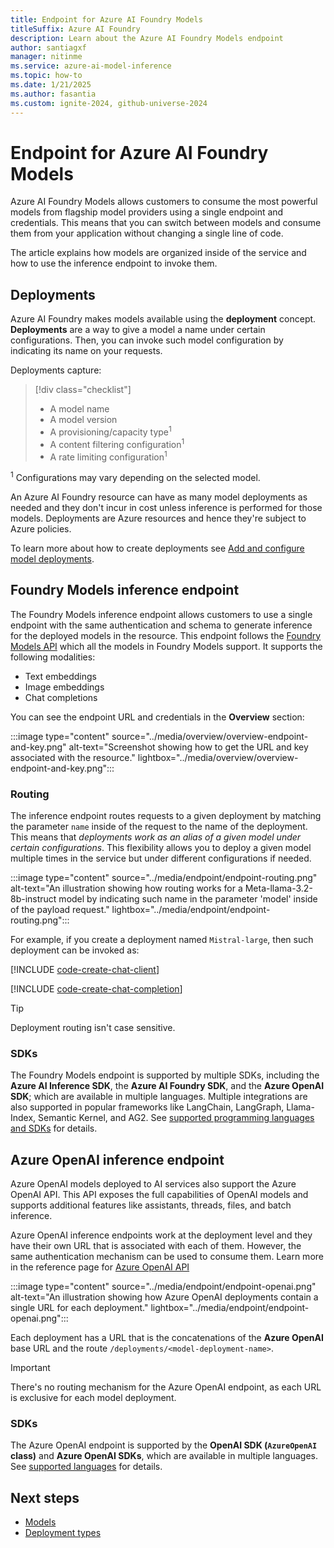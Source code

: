 ```yaml
---
title: Endpoint for Azure AI Foundry Models
titleSuffix: Azure AI Foundry
description: Learn about the Azure AI Foundry Models endpoint
author: santiagxf
manager: nitinme
ms.service: azure-ai-model-inference
ms.topic: how-to
ms.date: 1/21/2025
ms.author: fasantia
ms.custom: ignite-2024, github-universe-2024
---
```


# Endpoint for Azure AI Foundry Models

Azure AI Foundry Models allows customers to consume the most powerful models from flagship model providers using a single endpoint and credentials. This means that you can switch between models and consume them from your application without changing a single line of code.

The article explains how models are organized inside of the service and how to use the inference endpoint to invoke them.

## Deployments

Azure AI Foundry makes models available using the **deployment** concept. **Deployments** are a way to give a model a name under certain configurations. Then, you can invoke such model configuration by indicating its name on your requests.

Deployments capture:

> [!div class="checklist"]
> * A model name
> * A model version
> * A provisioning/capacity type<sup>1</sup>
> * A content filtering configuration<sup>1</sup>
> * A rate limiting configuration<sup>1</sup>

<sup>1</sup> Configurations may vary depending on the selected model.

An Azure AI Foundry resource can have as many model deployments as needed and they don't incur in cost unless inference is performed for those models. Deployments are Azure resources and hence they're subject to Azure policies.

To learn more about how to create deployments see [Add and configure model deployments](../how-to/create-model-deployments.md).

## Foundry Models inference endpoint

The Foundry Models inference endpoint allows customers to use a single endpoint with the same authentication and schema to generate inference for the deployed models in the resource. This endpoint follows the [Foundry Models API](.././reference/reference-model-inference-api.md) which all the models in Foundry Models support. It supports the following modalities:

* Text embeddings
* Image embeddings
* Chat completions

You can see the endpoint URL and credentials in the **Overview** section:

:::image type="content" source="../media/overview/overview-endpoint-and-key.png" alt-text="Screenshot showing how to get the URL and key associated with the resource." lightbox="../media/overview/overview-endpoint-and-key.png":::

### Routing

The inference endpoint routes requests to a given deployment by matching the parameter `name` inside of the request to the name of the deployment. This means that *deployments work as an alias of a given model under certain configurations*. This flexibility allows you to deploy a given model multiple times in the service but under different configurations if needed.

:::image type="content" source="../media/endpoint/endpoint-routing.png" alt-text="An illustration showing how routing works for a Meta-llama-3.2-8b-instruct model by indicating such name in the parameter 'model' inside of the payload request." lightbox="../media/endpoint/endpoint-routing.png":::

For example, if you create a deployment named `Mistral-large`, then such deployment can be invoked as:

[!INCLUDE [code-create-chat-client](../includes/code-create-chat-client.md)]

[!INCLUDE [code-create-chat-completion](../includes/code-create-chat-completion.md)]

> [!TIP]
> Deployment routing isn't case sensitive.

### SDKs

The Foundry Models endpoint is supported by multiple SDKs, including the **Azure AI Inference SDK**, the **Azure AI Foundry SDK**, and the **Azure OpenAI SDK**; which are available in multiple languages. Multiple integrations are also supported in popular frameworks like LangChain, LangGraph, Llama-Index, Semantic Kernel, and AG2. See [supported programming languages and SDKs](../supported-languages.md) for details.

## Azure OpenAI inference endpoint

Azure OpenAI models deployed to AI services also support the Azure OpenAI API. This API exposes the full capabilities of OpenAI models and supports additional features like assistants, threads, files, and batch inference.

Azure OpenAI inference endpoints work at the deployment level and they have their own URL that is associated with each of them. However, the same authentication mechanism can be used to consume them. Learn more in the reference page for [Azure OpenAI API](../../../ai-services/openai/reference.md)

:::image type="content" source="../media/endpoint/endpoint-openai.png" alt-text="An illustration showing how Azure OpenAI deployments contain a single URL for each deployment." lightbox="../media/endpoint/endpoint-openai.png":::

Each deployment has a URL that is the concatenations of the **Azure OpenAI** base URL and the route `/deployments/<model-deployment-name>`.

> [!IMPORTANT]
> There's no routing mechanism for the Azure OpenAI endpoint, as each URL is exclusive for each model deployment.

### SDKs

The Azure OpenAI endpoint is supported by the **OpenAI SDK (`AzureOpenAI` class)** and **Azure OpenAI SDKs**, which are available in multiple languages. See [supported languages](../supported-languages.md#azure-openai-models) for details. 


## Next steps

- [Models](models.md)
- [Deployment types](deployment-types.md)
